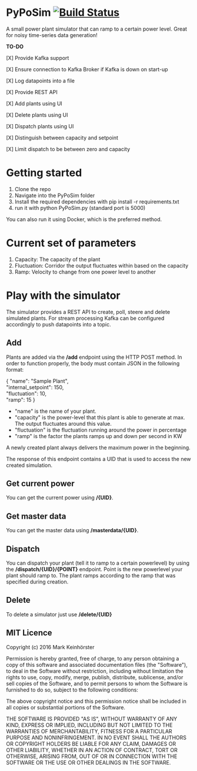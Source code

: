 # PyPoSim [![Build Status](https://travis-ci.org/crazzle/PyPoSim.svg?branch=master)](https://travis-ci.org/crazzle/PyPoSim)
A small power plant simulator that can ramp to a certain power level. Great for noisy time-series data generation!

**TO-DO**

[X] Provide Kafka support

[X] Ensure connection to Kafka Broker if Kafka is down on start-up

[X] Log datapoints into a file

[X] Provide REST API

[X] Add plants using UI

[X] Delete plants using UI

[X] Dispatch plants using UI

[X] Distinguish between capacity and setpoint

[X] Limit dispatch to be between zero and capacity


# Getting started
1. Clone the repo
2. Navigate into the PyPoSim folder
3. Install the required dependencies with pip install -r requirements.txt
4. run it with python PyPoSim.py (standard port is 5000)

You can also run it using Docker, which is the preferred method.

# Current set of parameters
1. Capacity: The capacity of the plant
2. Fluctuation: Corridor the output fluctuates within based on the capacity
3. Ramp: Velocity to change from one power level to another

# Play with the simulator
The simulator provides a REST API to create, poll, steere and delete simulated plants.
For stream processing Kafka can be configured accordingly to push datapoints into a topic.

## Add
Plants are added via the **/add** endpoint using the HTTP POST method.
In order to function properly, the body must contain JSON in the following format:

{ "name": "Sample Plant", 	
  "internal_setpoint": 150, 	
  "fluctuation": 10, 	
  "ramp": 15 }

- "name" is the name of your plant.
- "capacity" is the power-level that this plant is able to generate at max. The output fluctuates around this value.
- "fluctuation" is the fluctuation running around the power in percentage
- "ramp" is the factor the plants ramps up and down per second in KW

A newly created plant always delivers the maximum power in the beginning.

The response of this endpoint contains a UID that is used to access the new created simulation.

## Get current power
You can get the current power using **/{UID}**.

## Get master data
You can get the master data using **/masterdata/{UID}**.

## Dispatch
You can dispatch your plant (tell it to ramp to a certain powerlevel) by using 
the **/dispatch/{UID}/{POINT}** endpoint. Point is the new powerlevel your plant should ramp to.
The plant ramps according to the ramp that was specified during creation.

## Delete
To delete a simulator just use **/delete/{UID}**

## MIT Licence
Copyright (c) 2016 Mark Keinhörster

Permission is hereby granted, free of charge, to any person obtaining a copy
of this software and associated documentation files (the "Software"), to deal
in the Software without restriction, including without limitation the rights
to use, copy, modify, merge, publish, distribute, sublicense, and/or sell
copies of the Software, and to permit persons to whom the Software is
furnished to do so, subject to the following conditions:

The above copyright notice and this permission notice shall be included in all
copies or substantial portions of the Software.

THE SOFTWARE IS PROVIDED "AS IS", WITHOUT WARRANTY OF ANY KIND, EXPRESS OR
IMPLIED, INCLUDING BUT NOT LIMITED TO THE WARRANTIES OF MERCHANTABILITY,
FITNESS FOR A PARTICULAR PURPOSE AND NONINFRINGEMENT. IN NO EVENT SHALL THE
AUTHORS OR COPYRIGHT HOLDERS BE LIABLE FOR ANY CLAIM, DAMAGES OR OTHER
LIABILITY, WHETHER IN AN ACTION OF CONTRACT, TORT OR OTHERWISE, ARISING FROM,
OUT OF OR IN CONNECTION WITH THE SOFTWARE OR THE USE OR OTHER DEALINGS IN THE
SOFTWARE.

